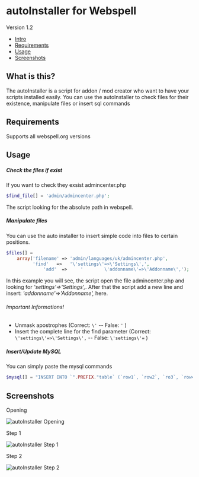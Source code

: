 # autoInstaller for Webspell
Version 1.2

- [Intro](#what-is-this)
- [Requirements](#requirements)
- [Usage](#usage)
- [Screenshots](#screenshots)

## What is this?

The autoInstaller is a script for addon / mod creator who want to have your scripts installed easily.
You can use the autoInstaller to check files for their existence, manipulate files or insert sql commands



## Requirements
Supports all webspell.org versions

## Usage

##### Check the files if exist
If you want to check they exsist admincenter.php
```php
$find_file[] = 'admin/admincenter.php';
```

The script looking for the absolute path in webspell.

##### Manipulate files
You can use the auto installer to insert simple code into files to certain positions.
```php
$files[] = 
	array('filename' => 'admin/languages/uk/admincenter.php', 
	      'find'   =>   '\'settings\'=>\'Settings\',', 
              'add'  =>     '	     \'addonname\'=>\'Addonname\',');
```
In this example you will see, the script open the file admincenter.php and looking for *'settings'=>'Settings',*.
After that the script add a new line and insert: *'addonname'=>'Addonname',* here.

###### Important Informations!
- Unmask apostrophes 
(Correct:  ```\'```  --  False: ```'``` )
- Insert the complete line for the find parameter 
(Correct:  ```\'settings\'=>\'Settings\',```  --  False: ```\'settings\'=``` )

##### Insert/Update MySQL
You can simply paste the mysql commands
```php
$mysql[] = "INSERT INTO `".PREFIX."table` (`row1`, `row2`, `ro3`, `row4`) VALUES ('', 'value2', 3, 'value4')";
```

## Screenshots

Opening

![autoInstaller Opening](http://www.atworkz.de/_git/installer/opening.jpg)

Step 1

![autoInstaller Step 1](http://www.atworkz.de/_git/installer/step1.jpg)

Step 2

![autoInstaller Step 2](http://www.atworkz.de/_git/installer/step2.jpg)


